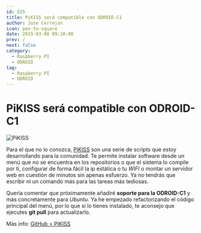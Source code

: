 ```yaml
---
id: 525
title: PiKISS será compatible con ODROID-C1
author: Jose Cerrejon
icon: pen-to-square
date: 2015-03-08 09:10:00
prev: /
next: false
category:
  - Raspberry PI
  - ODROID
tag:
  - Raspberry PI
  - ODROID
---
```


# PiKISS será compatible con ODROID-C1

![PiKISS](/images/pikiss_400px_nobg.png)

Para el que no lo conozca, [PiKISS](/post.php?id=409) son una serie de scripts que estoy desarrollando para la comunidad. Te permite instalar software desde un menú que no se encuentra en los repositorios o que el sistema lo compile por tí, configurar de forma fácil la ip estática o tu *WIFI* o montar un servidor web en cuestión de minutos sin apenas esfuerzo. Ya no tendrás que escribir ni un comando más para las tareas más tediosas.

Quería comentar que próximamente añadiré **soporte para la ODROID-C1** y más concretamente para *Ubuntu*. Ya he empezado refactorizando el código principal del menú, por lo que si lo tienes instalado, te aconsejo que ejecutes **git pull** para actualizarlo.

Más info: [GitHub > PiKISS](https://github.com/jmcerrejon/PiKISS)